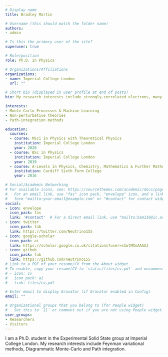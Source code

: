 ```yaml
---
# Display name
title: Bradley Martin

# Username (this should match the folder name)
authors:
- admin

# Is this the primary user of the site?
superuser: true

# Role/position
role: Ph.D. in Physics

# Organizations/Affiliations
organizations:
- name: Imperial College London
  url: ""

# Short bio (displayed in user profile at end of posts)
bio: My research interests include strongly-correlated electrons, many-body systems and statistical physics.

interests:
- Monte Carlo Processes & Machine Learning
- Non-perturbative theories
- Path-integration methods

education:
  courses:
  - course: MSci in Physics with Theoretical Physics
    institution: Imperial College London
    year: 2020
  - course: BSc in Physics
    institution: Imperial College London
    year: 2019
  - course: A-Levels in Physics, Chemistry, Mathematics & Further Mathematics
    institution: Cardiff Sixth Form College
    year: 2016

# Social/Academic Networking
# For available icons, see: https://sourcethemes.com/academic/docs/page-builder/#icons
#   For an email link, use "fas" icon pack, "envelope" icon, and a link in the
#   form "mailto:your-email@example.com" or "#contact" for contact widget.
social:
- icon: envelope
  icon_pack: fas
  link: '#contact'  # For a direct email link, use "mailto:bam116@ic.ac.uk
- icon: twitter
  icon_pack: fab
  link: https://twitter.com/Neutrino155
- icon: google-scholar
  icon_pack: ai
  link: https://scholar.google.co.uk/citations?user=sIwtMXoAAAAJ
- icon: github
  icon_pack: fab
  link: https://github.com/neutrino155
# Link to a PDF of your resume/CV from the About widget.
# To enable, copy your resume/CV to `static/files/cv.pdf` and uncomment the lines below.
# - icon: cv
#   icon_pack: ai
#   link: files/cv.pdf

# Enter email to display Gravatar (if Gravatar enabled in Config)
email: ""

# Organizational groups that you belong to (for People widget)
#   Set this to `[]` or comment out if you are not using People widget.
user_groups:
- Researchers
- Visitors
---
```


I am a Ph.D. student in the Experimental Solid State group at Imperial College London. My research interests include Feynman variational methods, Diagrammatic Monte-Carlo and Path integration.
